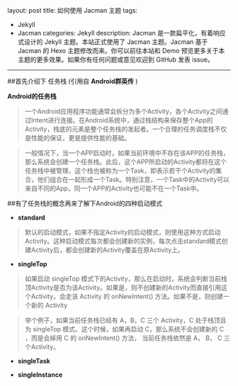 layout: post
title: 如何使用 Jacman 主题
tags:
- Jekyll
- Jacman
categories: Jekyll
description: Jacman 是一款扁平化，有着响应式设计的 Jekyll 主题。本站正式使用了 Jacman 主题。Jacman 基于 Jacman 的 Hexo 主题修改而来。你可以前往本站和 Demo 预览更多关于本主题的更多效果。如果你有任何问题或意见欢迎到 GitHub 发表 issue。
---
##首先介绍下 任务栈 (引用自 **Android群英传** )

**Android的任务栈** 

> 一个Android应用程序功能通常会拆分为多个Activity，各个Activity之间通过Intent进行连接。在Android系统中，通过栈结构来保存整个App的Activity，栈底的元素是整个任务栈的发起者。一个合理的任务调度栈不仅是性能的保证，更是提供性能的基础。

> 一般情况下，当一个APP启动时，如果当前环境中不存在该APP的任务栈，那么系统会创建一个任务栈。此后，这个APP所启动的Activity都将在这个任务栈中被管理，这个栈也被称为一个Task，即表示若干个Activity的集合，他们组合在一起形成一个Task。特别注意，一个Task中的Activity可以来自不同的App，同一个APP的Activity也可能不在一个Task中。

##有了任务栈的概念再来了解下Android的四种启动模式

- **standard**

> 默认的启动模式，如果不指定Activity的启动模式，则使用这种方式启动Activity。这种启动模式每次都会创建新的实例，每次点击standard模式创建Activity后，都会创建新的Activity覆盖在原Activity上。

- **singleTop**

> 如果启动 singleTop 模式下的Activity，那么在启动时，系统会判断当前栈顶Activity是否为该Activity。如果是，则不创建新的Activity而直接引用这个Activity，会走该 Activity 的 onNewIntent() 方法。如果不是，则创建一个新的 Activity


> 举个例子，如果当前任务栈已经有 A，B，C 三个 Activity，C 处于栈顶且为 singleTop 模式。这个时候，如果再启动 C，那么系统不会创建新的 C ，而是会掉用 C 的 onNewIntent() 方法， 当前任务栈依然是 A， B， C 三个Activity。

- **singleTask**

> 
- **singleInstance**





